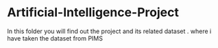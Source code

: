 # Artificial-Intelligence-Project


In this folder you will find out the project and its related dataset . where i have taken the dataset from PIMS 
